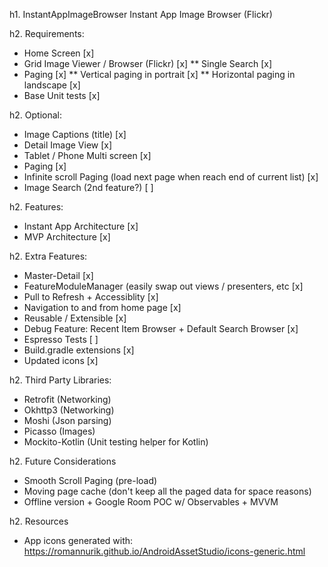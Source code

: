 h1. InstantAppImageBrowser
Instant App Image Browser (Flickr)

h2. Requirements:
* Home Screen [x]
* Grid Image Viewer / Browser (Flickr) [x]
** Single Search [x]
* Paging [x]
** Vertical paging in portrait [x]
** Horizontal paging in landscape [x]
* Base Unit tests [x]

h2. Optional:
* Image Captions (title) [x]
* Detail Image View [x]
* Tablet / Phone Multi screen [x]
* Paging [x]
* Infinite scroll Paging (load next page when reach end of current list) [x]
* Image Search (2nd feature?) [ ]

h2. Features:
* Instant App Architecture [x]
* MVP Architecture [x]

h2. Extra Features:
* Master-Detail [x]
* FeatureModuleManager (easily swap out views / presenters, etc [x]
* Pull to Refresh + Accessiblity [x]
* Navigation to and from home page [x]
* Reusable / Extensible [x]
* Debug Feature: Recent Item Browser + Default Search Browser [x]
* Espresso Tests [ ]
* Build.gradle extensions [x]
* Updated icons [x]

h2. Third Party Libraries:
* Retrofit (Networking)
* Okhttp3 (Networking)
* Moshi (Json parsing)
* Picasso (Images)
* Mockito-Kotlin (Unit testing helper for Kotlin)

h2. Future Considerations
* Smooth Scroll Paging (pre-load)
* Moving page cache (don't keep all the paged data for space reasons)
* Offline version + Google Room POC w/ Observables + MVVM

h2. Resources
* App icons generated with: https://romannurik.github.io/AndroidAssetStudio/icons-generic.html

